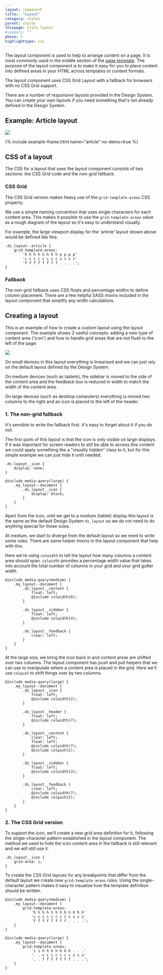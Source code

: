 ```yaml
---
layout: component
title:  "Layout"
category: styles
parent: styles
thispage: style.layout
#summary: ""
phase: 3
highlighttype: css
---
```

The layout component is used to help to arrange content on a page. It is most commonly used in the middle section of the [page template](/styles/page-template). The purpose of the layout component is to make it easy for you to place content into defined areas in your HTML across templates or content formats.

The layout component uses CSS Grid Layout with a fallback for browsers with no CSS Grid support.

There are a number of responsive layouts provided in the Design System. You can create your own layouts if you need something that's not already defined in the Design System.

## Example: Article layout

<img src="/assets/images/examples/article-layout.svg"/>

{% include example-frame.html name="article" no-demo=true %}

## CSS of a layout

The CSS for a layout that uses the layout component consists of two sections: the CSS Grid code and the non-grid fallback.

### CSS Grid

The CSS Grid version makes heavy use of the `grid-template-areas` CSS property.

We use a simple naming convention that uses single characters for each content area. This makes it possible to use the `grid-template-areas` value as a rough diagram of the layout so it's easy to understand visually.

For example, the large viewport display for the 'article' layout shown above would be defined like this:

    .ds_layout--article {
        grid-template-areas:
            'h h h h h h h h p p p p'
            'c c c c c c c c s s s s'
            'f f f f f f f f . . . .';
    }

### Fallback

The non-grid fallback uses CSS floats and percentage widths to define column placement. There are a few helpful SASS mixins included in the layout component that simplify any width calculations.

## Creating a layout

This is an example of how to create a custom layout using the layout component. The example shows 2 useful concepts: adding a new type of content area ('icon') and how to handle grid areas that are not flush to the left of the page.

<img src="/assets/images/examples/complex-document-layout.svg"/>

On small devices in this layout everything is linearised and we can just rely on the default layout defined by the Design System.

On medium devices (such as tablets), the sidebar is moved to the side of the content area and the feedback box is reduced in width to match the width of the content area.

On large devices (such as desktop computers) everything is moved two columns to the right and an icon is placed to the left of the header.

### 1. The non-grid fallback

It's sensible to write the fallback first. It's easy to forget about it if you do not.

The first quirk of this layout is that the icon is only visible on large displays. If it was important for screen readers to still be able to access this content we could apply something like a "visually hidden" class to it, but for this simple example we can just hide it until needed.

    .ds-layout__icon {
        display: none;
    }

    @include media-query(large) {
        .my_layout--document {
            .ds_layout__icon {
                display: block;
            }
        }
    }

Apart from the icon, until we get to a medium (tablet) display this layout is the same as the default Design System `ds_layout` so we do not need to do anything special for those sizes.

At medium, we start to diverge from the default layout so we need to write some rules. There are some helper mixins in the layout component that help with this.

Here we're using `colwidth` to tell the layout how many columns a content area should span. `colwidth` provides a percentage width value that takes into account the total number of columns in your grid and your grid gutter width.

    @include media-query(medium) {
        .my_layout--document {
            .ds_layout__content {
                float: left;
                @include colwidth(8);
            }

            .ds_layout__sidebar {
                float: left;
                @include colwidth(4);
            }

            .ds_layout__feedback {
                clear: left;
            }
        }
    }

At the large size, we bring the icon back in and content areas are shifted over two columns. The layout component has push and pull helpers that we can use to manipulate where a content area is placed in the grid. Here we'll use `colpush` to shift things over by two columns.

    @include media-query(large) {
        .my_layout--document {
            .ds_layout__icon {
                float: left;
                @include colwidth(2);
            }

            .ds_layout__header {
                float: left;
                @include colwidth(7);
            }

            .ds_layout__content {
                clear: left;
                float: left;
                @include colwidth(7);
                @include colpush(2);
            }

            .ds_layout__sidebar {
                float: left;
                @include colwidth(3);
            }

            .ds_layout__feedback {
                clear: left;
                @include colwidth(7);
                @include colpush(2);
            }
        }
    }

### 2. The CSS Grid version

To support the icon, we'll create a new grid area definition for it, following the single-character pattern established in the layout component. The method we used to hide the icon content area in the fallback is still relevant and we will still use it.

    .ds_layout__icon {
        grid-area: i;
    }

To create the CSS Grid layouts for any breakpoints that differ from the default layout we create new `grid-template-areas` rules. Using the single-character pattern makes it easy to visualise how the template definition should be written.

    @include media-query(medium) {
        .my_layout--document {
            grid-template-areas:
                'h h h h h h h h h h h h'
                'c c c c c c c c s s s s'
                'f f f f f f f f . . . .';
        }
    }

    @include media-query(large) {
        .my_layout--document {
            grid-template-areas:
                'i i h h h h h h h . . .'
                '. . c c c c c c c s s s'
                '. . f f f f f f f . . .';
        }
    }
